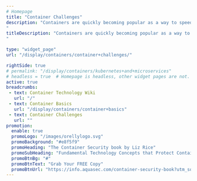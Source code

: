 ```yaml
---
# Homepage
title: "Container Challenges"
description: "Containers are quickly becoming popular as a way to speed and simplify application deployment. However, while developers often find it fast and easy to deploy containerized applications, experts say that enterprises sometimes run into unexpected challenges when deploying containers in production. This page gathers resources about some of the major challenges in container adoption and how to overcome them.
"
titleDescription: "Containers are quickly becoming popular as a way to speed and simplify application deployment. However, while developers often find it fast and easy to deploy containerized applications, experts say that enterprises sometimes run into unexpected challenges when deploying containers in production. This page gathers resources about some of the major challenges in container adoption and how to overcome them.
" 

type: "widget_page"
url: "/display/containers/container+challenges/" 

rightSide: true 
# permalink: "/display/containers/kubernetes+and+microservices"
# headless = true  # Homepage is headless, other widget pages are not.
active: true
breadcrumbs:
 - text: Container Technology Wiki
   url: "/"
 - text: Container Basics
   url: "/display/containers/container+basics"
 - text: Container Challenges
   url: ""
promotion:
  enable: true
  promoLogo: "/images/orellylogo.svg"
  promoBackground: "#e8f5f9"
  promoHeading: "The Container Security book by Liz Rice"
  promoSubHeading: "Fundamental Technology Concepts that Protect Containerized Applications"
  promoBtnBg: "#"
  promoBtnText: "Grab Your FREE Copy"
  promoBtnUrl: "https://info.aquasec.com/container-security-book?utm_source=wiki"
---
```


